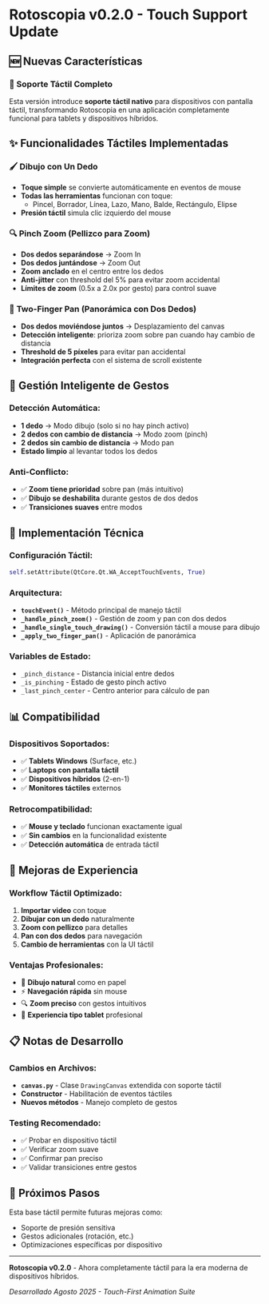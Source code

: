 # Rotoscopia v0.2.0 - Touch Support Update

## 🆕 Nuevas Características

### 📱 Soporte Táctil Completo
Esta versión introduce **soporte táctil nativo** para dispositivos con pantalla táctil, transformando Rotoscopia en una aplicación completamente funcional para tablets y dispositivos híbridos.

## ✨ Funcionalidades Táctiles Implementadas

### 🖌️ **Dibujo con Un Dedo**
- **Toque simple** se convierte automáticamente en eventos de mouse
- **Todas las herramientas** funcionan con toque:
  - Pincel, Borrador, Línea, Lazo, Mano, Balde, Rectángulo, Elipse
- **Presión táctil** simula clic izquierdo del mouse

### 🔍 **Pinch Zoom (Pellizco para Zoom)**
- **Dos dedos separándose** → Zoom In
- **Dos dedos juntándose** → Zoom Out
- **Zoom anclado** en el centro entre los dedos
- **Anti-jitter** con threshold del 5% para evitar zoom accidental
- **Límites de zoom** (0.5x a 2.0x por gesto) para control suave

### 🔄 **Two-Finger Pan (Panorámica con Dos Dedos)**
- **Dos dedos moviéndose juntos** → Desplazamiento del canvas
- **Detección inteligente**: prioriza zoom sobre pan cuando hay cambio de distancia
- **Threshold de 5 píxeles** para evitar pan accidental
- **Integración perfecta** con el sistema de scroll existente

## 🎯 Gestión Inteligente de Gestos

### **Detección Automática:**
- **1 dedo** → Modo dibujo (solo si no hay pinch activo)
- **2 dedos con cambio de distancia** → Modo zoom (pinch)
- **2 dedos sin cambio de distancia** → Modo pan
- **Estado limpio** al levantar todos los dedos

### **Anti-Conflicto:**
- ✅ **Zoom tiene prioridad** sobre pan (más intuitivo)
- ✅ **Dibujo se deshabilita** durante gestos de dos dedos
- ✅ **Transiciones suaves** entre modos

## 🔧 Implementación Técnica

### **Configuración Táctil:**
```python
self.setAttribute(QtCore.Qt.WA_AcceptTouchEvents, True)
```

### **Arquitectura:**
- **`touchEvent()`** - Método principal de manejo táctil
- **`_handle_pinch_zoom()`** - Gestión de zoom y pan con dos dedos
- **`_handle_single_touch_drawing()`** - Conversión táctil a mouse para dibujo
- **`_apply_two_finger_pan()`** - Aplicación de panorámica

### **Variables de Estado:**
- `_pinch_distance` - Distancia inicial entre dedos
- `_is_pinching` - Estado de gesto pinch activo
- `_last_pinch_center` - Centro anterior para cálculo de pan

## 📊 Compatibilidad

### **Dispositivos Soportados:**
- ✅ **Tablets Windows** (Surface, etc.)
- ✅ **Laptops con pantalla táctil**
- ✅ **Dispositivos híbridos** (2-en-1)
- ✅ **Monitores táctiles** externos

### **Retrocompatibilidad:**
- ✅ **Mouse y teclado** funcionan exactamente igual
- ✅ **Sin cambios** en la funcionalidad existente
- ✅ **Detección automática** de entrada táctil

## 🚀 Mejoras de Experiencia

### **Workflow Táctil Optimizado:**
1. **Importar video** con toque
2. **Dibujar con un dedo** naturalmente
3. **Zoom con pellizco** para detalles
4. **Pan con dos dedos** para navegación
5. **Cambio de herramientas** con la UI táctil

### **Ventajas Profesionales:**
- 🎨 **Dibujo natural** como en papel
- ⚡ **Navegación rápida** sin mouse
- 🔍 **Zoom preciso** con gestos intuitivos
- 📱 **Experiencia tipo tablet** profesional

## 📋 Notas de Desarrollo

### **Cambios en Archivos:**
- **`canvas.py`** - Clase `DrawingCanvas` extendida con soporte táctil
- **Constructor** - Habilitación de eventos táctiles
- **Nuevos métodos** - Manejo completo de gestos

### **Testing Recomendado:**
- ✅ Probar en dispositivo táctil
- ✅ Verificar zoom suave
- ✅ Confirmar pan preciso
- ✅ Validar transiciones entre gestos

## 🔄 Próximos Pasos

Esta base táctil permite futuras mejoras como:
- Soporte de presión sensitiva
- Gestos adicionales (rotación, etc.)
- Optimizaciones específicas por dispositivo

---

**Rotoscopia v0.2.0** - Ahora completamente táctil para la era moderna de dispositivos híbridos.

*Desarrollado Agosto 2025 - Touch-First Animation Suite*
